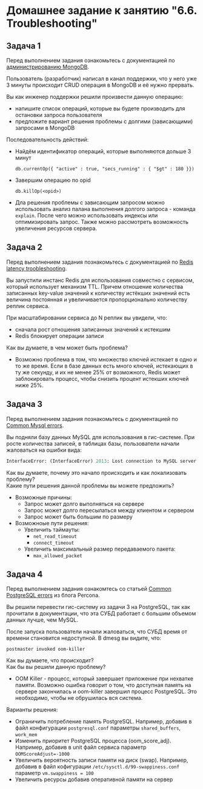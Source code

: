 # Домашнее задание к занятию "6.6. Troubleshooting"

## Задача 1

Перед выполнением задания ознакомьтесь с документацией по [администрированию MongoDB](https://docs.mongodb.com/manual/administration/).

Пользователь (разработчик) написал в канал поддержки, что у него уже 3 минуты происходит CRUD операция в MongoDB и её 
нужно прервать. 

Вы как инженер поддержки решили произвести данную операцию:
- напишите список операций, которые вы будете производить для остановки запроса пользователя
- предложите вариант решения проблемы с долгими (зависающими) запросами в MongoDB

Последовательность действий:  
- Найдём идентификатор операций, которые выполняются дольше 3 минут  
    ```
    db.currentOp({ "active" : true, "secs_running" : { "$gt" : 180 }})
    ```
- Завершим операцию по opid  
    ```
    db.killOp(<opid>)
    ```
- Дла решения проблемы с зависающим запросом можно использовать анализ палана выполнения долгого запроса - команда `explain`. После чего можно использовать индексы или оптимизировать запрос. Также можно рассмотреть возможность увеличения ресурсов сервера.  



## Задача 2

Перед выполнением задания познакомьтесь с документацией по [Redis latency troobleshooting](https://redis.io/topics/latency).

Вы запустили инстанс Redis для использования совместно с сервисом, который использует механизм TTL. 
Причем отношение количества записанных key-value значений к количеству истёкших значений есть величина постоянная и
увеличивается пропорционально количеству реплик сервиса. 

При масштабировании сервиса до N реплик вы увидели, что:  
- сначала рост отношения записанных значений к истекшим  
- Redis блокирует операции записи  

Как вы думаете, в чем может быть проблема?  

- Возможно проблема в том, что множество ключей истекает в одно и то же время. Если в базе данных есть много ключей, истекающих в ту же секунду, и их не менее 25% от возможного, Redis может заблокировать процесс, чтобы снизить процент истекших ключей ниже 25%.





 
## Задача 3

Перед выполнением задания познакомьтесь с документацией по [Common Mysql errors](https://dev.mysql.com/doc/refman/8.0/en/common-errors.html).

Вы подняли базу данных MySQL для использования в гис-системе. При росте количества записей, в таблицах базы,
пользователи начали жаловаться на ошибки вида:
```python
InterfaceError: (InterfaceError) 2013: Lost connection to MySQL server during query u'SELECT..... '
```
Как вы думаете, почему это начало происходить и как локализовать проблему?  
Какие пути решения данной проблемы вы можете предложить?  

- Возможные причины: 
    - Запрос может долго выполняться на сервере  
    - Запрос может долго пересылаться между клиентом и сервером  
    - Запрос может быть большим по размеру  
- Возможноые пути решения:  
    - Увеличить таймауты:  
        - `net_read_timeout`  
        - `connect_timeout`  
    - Увеличить максимальный размер передаваемого пакета:  
        - `max_allowed_packet`  





## Задача 4

Перед выполнением задания ознакомтесь со статьей [Common PostgreSQL errors](https://www.percona.com/blog/2020/06/05/10-common-postgresql-errors/) из блога Percona.

Вы решили перевести гис-систему из задачи 3 на PostgreSQL, так как прочитали в документации, что эта СУБД работает с большим объемом данных лучше, чем MySQL.

После запуска пользователи начали жаловаться, что СУБД время от времени становится недоступной. В dmesg вы видите, что:

`postmaster invoked oom-killer`

Как вы думаете, что происходит?  
Как бы вы решили данную проблему?  

- OOM Killer - процесс, который завершает приложение при нехватке памяти. Возможно ошибка говорит о том, что доступная память на сервере закончилась и oom-killer завершил процесс PostgreSQL. Это необходимо, чтобы не обрушилась вся система.

Варианты решения:
- Ограничить потребление память PostgreSQL. Например, добавив в файл конфигурации `postgresql.conf` параметры `shared_buffers`, `work_mem`  
- Изменить приоритет PostgreSQL процесса (oom_score_adj). Например, добавив в unit файл сервиса параметр `OOMScoreAdjust=-1000`  
- Увеличить вероятность записи памяти на диск (swap). Например, добавив в файл кофигурации `/etc/sysctl.d/99-swappiness.conf` параметр `vm.swappiness = 100`  
- Увеличить ресурсы добавив оперативной памяти на сервер  

